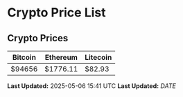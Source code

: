 # Crypto Price List

## Crypto Prices
| Bitcoin | Ethereum | Litecoin |
| ------- | -------- | -------- |
| $94656 | $1776.11 | $82.93 |
**Last Updated:** 2025-05-06 15:41 UTC
**Last Updated:** $DATE$
